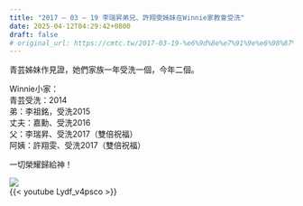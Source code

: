 ```yaml
---
title: "2017 – 03 – 19 李瑞昇弟兄、許翔雯姊妹在Winnie家教會受洗"
date: 2025-04-12T04:29:42+0800
draft: false
# original_url: https://cmtc.tw/2017-03-19-%e6%9d%8e%e7%91%9e%e6%98%87%e5%bc%9f%e5%85%84%e3%80%81%e8%a8%b1%e7%bf%94%e9%9b%af%e5%a7%8a%e5%a6%b9%e5%9c%a8winnie%e5%ae%b6%e6%95%99%e6%9c%83%e5%8f%97%e6%b4%97
---
```



青芸姊妹作見證，她們家族一年受洗一個，今年二個。

Winnie小家：  
青芸受洗：2014  
弟：李祖銘，受洗2015  
丈夫：嘉勳、受洗2016  
父：李瑞昇、受洗2017（雙倍祝福）  
阿姨：許翔雯、受洗2017（雙倍祝福）

一切榮耀歸給神！

![](/images/瑞昇翔雯受洗.jpg)
<br>
{{< youtube Lydf_v4psco >}}


